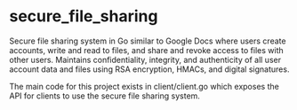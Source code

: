 # secure_file_sharing

Secure file sharing system in Go similar to Google Docs where users create accounts, write and read to files, and share and revoke access to files with other users.
Maintains confidentiality, integrity, and authenticity of all user account data and files using RSA encryption, HMACs, and digital signatures.

The main code for this project exists in client/client.go which exposes the API for clients to use the secure file sharing system.
